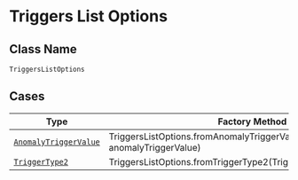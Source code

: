
# Triggers List Options

## Class Name

`TriggersListOptions`

## Cases

| Type | Factory Method |
|  --- | --- |
| [`AnomalyTriggerValue`](../../../doc/models/anomaly-trigger-value.md) | TriggersListOptions.fromAnomalyTriggerValue(AnomalyTriggerValue anomalyTriggerValue) |
| [`TriggerType2`](../../../doc/models/trigger-type-2.md) | TriggersListOptions.fromTriggerType2(TriggerType2 triggerType2) |


